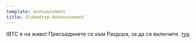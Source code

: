 ```yaml
---
template: announcement
title: Stakedrop Announcement
---
```

tBTC е на живо! Присъединете се към Раздора, за да се включите. [тук](https://chat.tbtc.network/)
